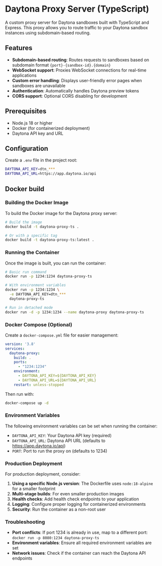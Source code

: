 # Daytona Proxy Server (TypeScript)

A custom proxy server for Daytona sandboxes built with TypeScript and Express. This proxy allows you to route traffic to your Daytona sandbox instances using subdomain-based routing.

## Features

- **Subdomain-based routing**: Routes requests to sandboxes based on subdomain format `{port}-{sandbox-id}.{domain}`
- **WebSocket support**: Proxies WebSocket connections for real-time applications
- **Custom error handling**: Displays user-friendly error pages when sandboxes are unavailable
- **Authentication**: Automatically handles Daytona preview tokens
- **CORS support**: Optional CORS disabling for development

## Prerequisites

- Node.js 18 or higher
- Docker (for containerized deployment)
- Daytona API key and URL

## Configuration

Create a `.env` file in the project root:
```bash
DAYTONA_API_KEY=dtn_***
DAYTONA_API_URL=https://app.daytona.io/api
```

## Docker build 

### Building the Docker Image

To build the Docker image for the Daytona proxy server:

```bash
# Build the image
docker build -t daytona-proxy-ts .

# Or with a specific tag
docker build -t daytona-proxy-ts:latest .
```

### Running the Container

Once the image is built, you can run the container:

```bash
# Basic run command
docker run -p 1234:1234 daytona-proxy-ts

# With environment variables
docker run -p 1234:1234 \
  -e DAYTONA_API_KEY=dtn_***
  daytona-proxy-ts

# Run in detached mode
docker run -d -p 1234:1234 --name daytona-proxy daytona-proxy-ts
```

### Docker Compose (Optional)

Create a `docker-compose.yml` file for easier management:

```yaml
version: '3.8'
services:
  daytona-proxy:
    build: .
    ports:
      - "1234:1234"
    environment:
      - DAYTONA_API_KEY=${DAYTONA_API_KEY}
      - DAYTONA_API_URL=${DAYTONA_API_URL}
    restart: unless-stopped
```

Then run with:
```bash
docker-compose up -d
```

### Environment Variables

The following environment variables can be set when running the container:

- `DAYTONA_API_KEY`: Your Daytona API key (required)
- `DAYTONA_API_URL`: Daytona API URL (defaults to https://app.daytona.io/api)
- `PORT`: Port to run the proxy on (defaults to 1234)

### Production Deployment

For production deployment, consider:

1. **Using a specific Node.js version**: The Dockerfile uses `node:18-alpine` for a smaller footprint
2. **Multi-stage builds**: For even smaller production images
3. **Health checks**: Add health check endpoints to your application
4. **Logging**: Configure proper logging for containerized environments
5. **Security**: Run the container as a non-root user

### Troubleshooting

- **Port conflicts**: If port 1234 is already in use, map to a different port: `docker run -p 8080:1234 daytona-proxy-ts`
- **Environment variables**: Ensure all required environment variables are set
- **Network issues**: Check if the container can reach the Daytona API endpoints 